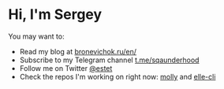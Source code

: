 # Hi, I'm Sergey

You may want to:

- Read my blog at [bronevichok.ru/en/](https://bronevichok.ru/en/)
- Subscribe to my Telegram channel [t.me/sqaunderhood](https://t.me/sqaunderhood)
- Follow me on Twitter [@estet](https://twitter.com/intent/follow?screen_name=estet)
- Check the repos I'm working on right now:
[molly](https://github.com/ligurio/molly) and
[elle-cli](https://github.com/ligurio/elle-cli)
